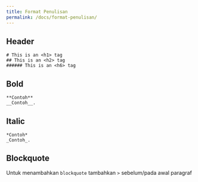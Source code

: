 ```yaml
---
title: Format Penulisan
permalink: /docs/format-penulisan/
---
```


## Header
```
# This is an <h1> tag
## This is an <h2> tag
###### This is an <h6> tag
```
## Bold
```
**Contoh**
__Contoh__.
```
## Italic
```
*Contoh*
_Contoh_.
```
## Blockquote
Untuk menambahkan <code>blockquote</code> tambahkan <code>></code> sebelum/pada awal paragraf


 
